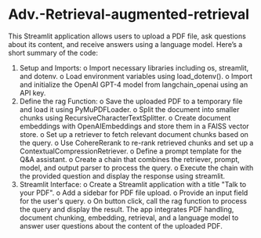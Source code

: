 # Adv.-Retrieval-augmented-retrieval

This Streamlit application allows users to upload a PDF file, ask questions about its content, and receive answers using a language model. Here’s a short summary of the code:
1.	Setup and Imports:
o	Import necessary libraries including os, streamlit, and dotenv.
o	Load environment variables using load_dotenv().
o	Import and initialize the OpenAI GPT-4 model from langchain_openai using an API key.
2.	Define the rag Function:
o	Save the uploaded PDF to a temporary file and load it using PyMuPDFLoader.
o	Split the document into smaller chunks using RecursiveCharacterTextSplitter.
o	Create document embeddings with OpenAIEmbeddings and store them in a FAISS vector store.
o	Set up a retriever to fetch relevant document chunks based on the query.
o	Use CohereRerank to re-rank retrieved chunks and set up a ContextualCompressionRetriever.
o	Define a prompt template for the Q&A assistant.
o	Create a chain that combines the retriever, prompt, model, and output parser to process the query.
o	Execute the chain with the provided question and display the response using streamlit.
3.	Streamlit Interface:
o	Create a Streamlit application with a title "Talk to your PDF".
o	Add a sidebar for PDF file upload.
o	Provide an input field for the user's query.
o	On button click, call the rag function to process the query and display the result.
The app integrates PDF handling, document chunking, embedding, retrieval, and a language model to answer user questions about the content of the uploaded PDF.

